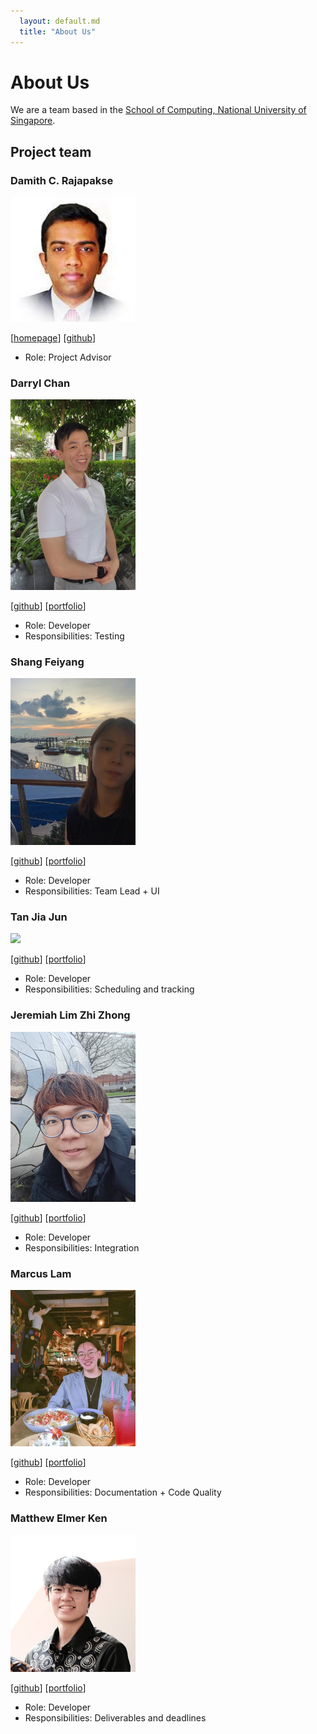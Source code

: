 ```yaml
---
  layout: default.md
  title: "About Us"
---
```


# About Us

We are a team based in the [School of Computing, National University of Singapore](http://www.comp.nus.edu.sg).

## Project team

### Damith C. Rajapakse

<img src="images/damithc.png" width="200px">

[[homepage](http://www.comp.nus.edu.sg/~damithch)]
[[github](https://github.com/damithc)]

* Role: Project Advisor

### Darryl Chan

<img src="images/darryl-chan.png" width="200px">

[[github](http://github.com/darryl-chan)]
[[portfolio](team/darryl-chan.md)]

* Role: Developer
* Responsibilities: Testing

### Shang Feiyang

<img src="images/fy17ohhh.png" width="200px">

[[github](http://github.com/fy17ohhh)]
[[portfolio](team/fy17ohhh.md)]

* Role: Developer
* Responsibilities: Team Lead + UI

### Tan Jia Jun

<img src="images/tanjiajiajun.png" width="200px">

[[github](https://github.com/tanjiajiajun)] [[portfolio](team/jiajun.md)]

* Role: Developer
* Responsibilities: Scheduling and tracking

### Jeremiah Lim Zhi Zhong

<img src="images/jeremiahlzz.png" width="200px">

[[github](http://github.com/jeremiahlzz)]
[[portfolio](team/jeremiah.md)]

* Role: Developer
* Responsibilities: Integration

### Marcus Lam

<img src="images/marclamp.png" width="200px">

[[github](http://github.com/marclamp)]
[[portfolio](team/marclamp)]

* Role: Developer
* Responsibilities: Documentation + Code Quality

### Matthew Elmer Ken

<img src="images/matthewken19.png" width="200px">

[[github](http://github.com/matthewken19)]
[[portfolio](team/matthewken19.md)]

* Role: Developer
* Responsibilities: Deliverables and deadlines
